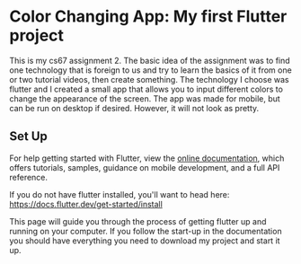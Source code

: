 # Color Changing App: My first Flutter project

This is my cs67 assignment 2. The basic idea of the assignment was to find one technology that is foreign to us and try to learn the basics of it from one or two tutorial videos, then create something. The technology I choose was flutter and I created a small app that allows you to input different colors to change the appearance of the screen. The app was made for mobile, but can be run on desktop if desired. However, it will not look as pretty.

## Set Up

For help getting started with Flutter, view the
[online documentation](https://flutter.dev/docs), which offers tutorials,
samples, guidance on mobile development, and a full API reference.

If you do not have flutter installed, you'll want to head here: https://docs.flutter.dev/get-started/install

This page will guide you through the process of getting flutter up and running on your computer. If you follow the start-up in the documentation you should have everything you need to download my project and start it up. 
